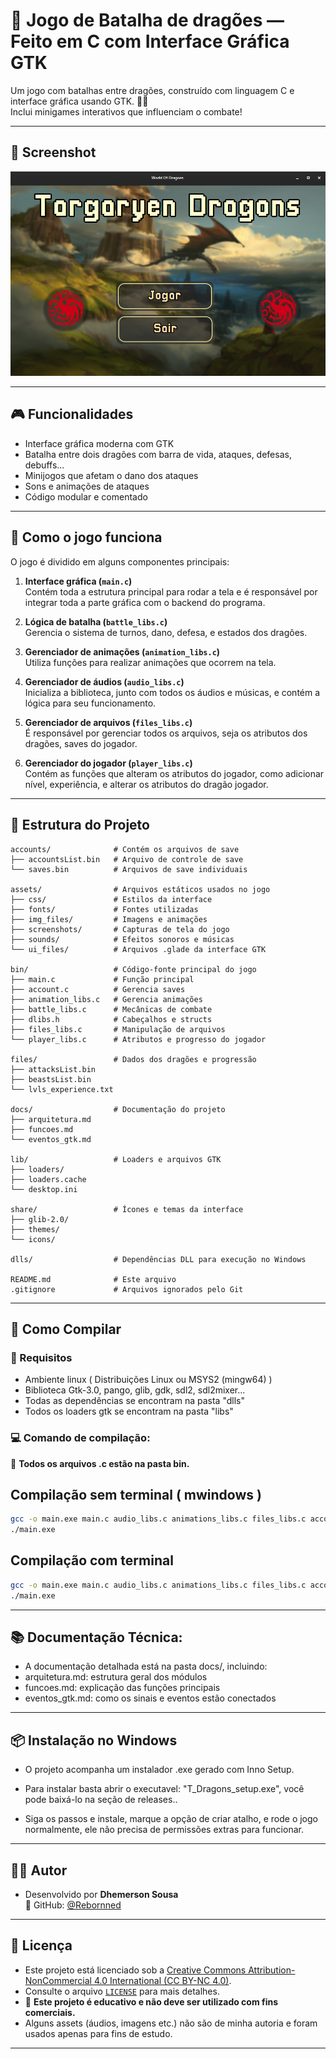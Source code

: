 # 🐉 Jogo de Batalha de dragões — Feito em C com Interface Gráfica GTK

Um jogo com batalhas entre dragões, construído com linguagem C e interface gráfica usando GTK. 🐲💥  
Inclui minigames interativos que influenciam o combate!

---

## 📸 Screenshot

![Tela principal do jogo](assets/screenshots/menu.png)

---

## 🎮 Funcionalidades

- Interface gráfica moderna com GTK
- Batalha entre dois dragões com barra de vida, ataques, defesas, debuffs...
- Minijogos que afetam o dano dos ataques
- Sons e animações de ataques
- Código modular e comentado

---

## 🧠 Como o jogo funciona

O jogo é dividido em alguns componentes principais:

1. **Interface gráfica (`main.c`)**  
   Contém toda a estrutura principal para rodar a tela e é responsável por integrar toda a parte gráfica com o backend do programa.

2. **Lógica de batalha (`battle_libs.c`)**  
   Gerencia o sistema de turnos, dano, defesa, e estados dos dragões.

3. **Gerenciador de animações (`animation_libs.c`)**  
   Utiliza funções para realizar animações que ocorrem na tela.

4. **Gerenciador de áudios (`audio_libs.c`)**  
   Inicializa a biblioteca, junto com todos os áudios e músicas, e contém a lógica para seu funcionamento.

5. **Gerenciador de arquivos (`files_libs.c`)**  
   É responsável por gerenciar todos os arquivos, seja os atributos dos dragões, saves do jogador.

6. **Gerenciador do jogador (`player_libs.c`)**  
   Contém as funções que alteram os atributos do jogador, como adicionar nível, experiência, e alterar os atributos do dragão jogador.
---

## 📁 Estrutura do Projeto
```
accounts/              # Contém os arquivos de save
├── accountsList.bin   # Arquivo de controle de save
└── saves.bin          # Arquivos de save individuais

assets/                # Arquivos estáticos usados no jogo
├── css/               # Estilos da interface
├── fonts/             # Fontes utilizadas
├── img_files/         # Imagens e animações
├── screenshots/       # Capturas de tela do jogo
├── sounds/            # Efeitos sonoros e músicas
└── ui_files/          # Arquivos .glade da interface GTK

bin/                   # Código-fonte principal do jogo
├── main.c             # Função principal
├── account.c          # Gerencia saves
├── animation_libs.c   # Gerencia animações
├── battle_libs.c      # Mecânicas de combate
├── dlibs.h            # Cabeçalhos e structs
├── files_libs.c       # Manipulação de arquivos
└── player_libs.c      # Atributos e progresso do jogador

files/                 # Dados dos dragões e progressão
├── attacksList.bin
├── beastsList.bin
└── lvls_experience.txt

docs/                  # Documentação do projeto
├── arquitetura.md
├── funcoes.md
└── eventos_gtk.md

lib/                   # Loaders e arquivos GTK
├── loaders/
├── loaders.cache
└── desktop.ini

share/                 # Ícones e temas da interface
├── glib-2.0/
├── themes/
└── icons/

dlls/                  # Dependências DLL para execução no Windows

README.md              # Este arquivo
.gitignore             # Arquivos ignorados pelo Git
```

---

## 🧪 Como Compilar

### 🔧 Requisitos

- Ambiente linux ( Distribuições Linux ou MSYS2 (mingw64) )
- Biblioteca Gtk-3.0, pango, glib, gdk, sdl2, sdl2mixer... 
- Todas as dependências se encontram na pasta "dlls"
- Todos os loaders gtk se encontram na pasta "libs"

### 💻 Comando de compilação:

📌 **Todos os arquivos .c estão na pasta bin.**  

## Compilação sem terminal ( mwindows )
```bash
gcc -o main.exe main.c audio_libs.c animations_libs.c files_libs.c account.c player_libs.c battle_libs.c -mwindows $(pkg-config --cflags --libs gtk+-3.0 glib-2.0 pango) -lSDL2 -lSDL2_mixer
./main.exe
```

## Compilação com terminal
```bash
gcc -o main.exe main.c audio_libs.c animations_libs.c files_libs.c account.c player_libs.c battle_libs.c $(pkg-config --cflags --libs gtk+-3.0 glib-2.0 pango) -lSDL2 -lSDL2_mixer
./main.exe
```

---

## 📚 Documentação Técnica:
- A documentação detalhada está na pasta docs/, incluindo:
- arquitetura.md: estrutura geral dos módulos
- funcoes.md: explicação das funções principais
- eventos_gtk.md: como os sinais e eventos estão conectados

--- 

## 📦 Instalação no Windows
- O projeto acompanha um instalador .exe gerado com Inno Setup.

- Para instalar basta abrir o executavel: "T_Dragons_setup.exe", você pode baixá-lo na seção de releases..
- Siga os passos e instale, marque a opção de criar atalho, e rode o jogo normalmente, ele não precisa de permissões extras para funcionar.

---

## 👨‍💻 Autor
- Desenvolvido por **Dhemerson Sousa**  
🔗 GitHub: [@Rebornned](https://github.com/Rebornned)

--- 

## 📜 Licença
- Este projeto está licenciado sob a [Creative Commons Attribution-NonCommercial 4.0 International (CC BY-NC 4.0)](https://creativecommons.org/licenses/by-nc/4.0/).  
- Consulte o arquivo [`LICENSE`](LICENSE) para mais detalhes.
- 📌 **Este projeto é educativo e não deve ser utilizado com fins comerciais.**  
- Alguns assets (áudios, imagens etc.) não são de minha autoria e foram usados apenas para fins de estudo.

---